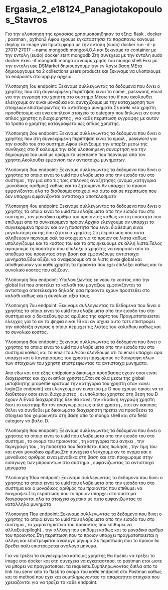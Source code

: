 # Ergasia_2_e18124_Panagiotakopoulos_Stavros

Για την υλοποιηση της εργασιας χρησιμοποιηθηκαν τα εξης: flask , docker , postman , python3 Αφου εχουμε εγκαταστησει τα παραπανω κανουμε deploy τo image για πρωτη φορα με την εντολη (sudo) docker run -d -p 27017:27017 --name mongodb mongo:4.0.4 και ξεκιναμε το container με την εντολη (sudo) docker start mongodb
Στη συνεχεια με την εντολη sudo docker exec -it mongodb mongo κανουμε χρηση του mongo shell.Εκει με την εντολη use DSMarket δημιουργουμε την εν λογω βαση.ΜΕτα δημιουργουμε τα 2 collections users products και ξεκιναμε να υλοποιουμε τα endpoints στο app.py αρχειο.

Υλοποιηση 1ου endpoint: Ξεκιναμε συλλεγωντας τα δεδομενα που δινει ο χρηστης που στη συγκεκριμενη περιπτψση ειναι το name , password, email για την εγγραφη του χρηστη στο συστημα.Μεσω του if που ακολουθει ελενχουμε αν ειναι μοναδικα και συνεχιζουμε με την καταχωρηση των στοιχειων επιστρεφωντας τα αντιστοιχα μυνηματα.Σε καθε νεο χρηστη προσθετουμε και ενα επιπλεον στοιχειο το category που δηλωνει αν ειναι απλος χρηστης η διαχειρηστης , για καθε περιπτωση εγγραφης με αυτον το τροπο ο χρηστης καταγραφετα ιως απλος χρηστης.

Υλοποιηση 2ου endpoint: Ξεκιναμε συλλεγωντας τα δεδομενα που δινει ο χρηστης που στη συγκεκριμενη περιπτψση ειναι το εμαιλ , password για την εισοδο του στο συστημα.Αφου ελενξουμε την υπαρξη μεσω της συνθηκης στο if καλουμε την ειδη υλοποιημενη συναρτηση για την δημιουργια του uuid με ορισμα το username που περνουμε απο τον χρηστη.Ακολουθει εμφανιση των αντιστοιχω μυνηματων.

Υλοποιηση 3ου endpoint: Ξεκιναμε συλλεγωντας τα δεδομενα που δινει ο χρηστης τα οποια ειναι το uuid που ελαβε μετα απο την εισοδο του στο συστημα , την μια απο τις τρις επιλογες αναζητησης (ονομα ,κατηγορια ,μοναδικος αριθμος) καθως και το ζητουμενο.Αν υπαρχει το προιον εμφανιζονται ολα τα διαθεσιμα στοιχεια για αυτο και σε περιπτωση που δεν υπαρχει εμφανιζονται αντιστοιχα αποτελεσματα


Υλοποιηση 4ου endpoint: Ξεκιναμε συλλεγωντας τα δεδομενα που δινει ο χρηστης τα οποια ειναι το uuid που ελαβε μετα απο την εισοδο του στο συστημα , τον μοναδικο αριθμο του προιοντος καθως κα ιτη ποσοτητα που επιθυμει απο το συγκεκριμενο προιον.Αρχικα ελενχουμε αν υπαρχει το συγκεκριμενο προιον και αν η ποσοτητα που ειναι διαθεσιμη ειναι μεγαλυτερη αυτης που ζηταει ο χρηστης.Στη περιπτωση που αυτα αληθευουν περναμε οαλ τα στοιχεια για το προιον σε λιστα καθως υπολογιζουμε και το κοστος του και το αποιηκευουμε σε αλλη λιστα.Τελος αφαιρουμε τη ποσοτητα που επελεξε ο χρηστης να αγορασει απο το αποθεμα του προιοντος στην βαση και εμφανιζουμε αντιστοιχα μυνηματα.Εδω αξιζει να αναφερουμε οτι οι λιστς ειναι global και αποθηκευουν για καθε χρηστη τα προιοντα που εχει επιλεξει καθως και το συνολικο κοστος που αξιζουν.

Υλοποιηση 5ου endpoint: Υπολογιζωντας εκ νεου το κοστος απο την global list που αποτελει το καλαθι του μαγαζιου εμφανιζονται τα αντιστοιχα αποτελεσμτα δηλαδη οσα προιοντα εχουν προστεθει στο καλαθι καθως και η συνολικη αξια τους.


Υλοποιηση 7ου endpoint: Ξεκιναμε συλλεγωντας τα δεδομενα που δινει ο χρηστης τα οποια ειναι το uuid που ελαβε μετα απο την εισοδο του στο συστημα και ο δεκαεξαψηφιος αριθμος της καρτς του.Πραγματοποιειεται ελεγχος για το αν τα ψηφια ειναι 16 και αν ισχυει αυτο τοτε επιστρεφει την αποδειξη αγορας η οποια περιεχει τις λιστες του καλαθιου καθως και το συνολικο κοστος.

Υλοποιηση 8ου endpoint: Ξεκιναμε συλλεγωντας τα δεδομενα που δινει ο χρηστης τα οποια ειναι το uuid που ελαβε μετα απο την εισοδο του στο συστημα καθως και το email του.Αφου ελενξουμε οτι το email υπαρχει αρα υπαρχει και ο λογαριασμος του χρηστη προχωραμε σε διαγραφη ολων των στοιχειων του χρηστη επιστρεφωντας τα αντιστοιχα μυνηματα.

Απο εδω και στα εξης endpoionts δικαιωμα προσβασης εχουν οσοι ειναι διαχειριστες και οχι οι απλοι χρηστες.Ετσι σε ολα μεσω της global μεταβλητης propertie κραταμε την κατηγορια του χρηστη οταν κανει login(2ο endpoint) και ελενχουμε αν ειναι ισο με D που εχουμε ορισει να το διαθετουν οσοι ειναι διαχειριστες , οι υπολοιποι χρηστες στη θεση του D εχουν Α.Ενασ διαχειρηστης δεν θα κανει την κλασικη εγγραφη χρηστη διοτι το συστηαμ θα τον αναγνωρισει ως απλο χρηστη , ετσι αν καποιος θελει να συνδεθει με δικαιωματα διαχειρηστη πρεπει να προσθεσει τα στοιχεια του χειροκινητα στη βαση απο το mongo shell και στο field category να βαλει D.

Υλοποιηση 9ου endpoint: Ξεκιναμε συλλεγωντας τα δεδομενα που δινει ο χρηστης τα οποια ειναι το uuid που ελαβε μετα απο την εισοδο του στο συστημα , το ονομα του προιοντος , τη κατηγορια που ανηκει , την περιγραφη του , τη ποσοτητα που διατιθεται προς πωληση , την τιμη του και εναν μοναδικο αριθμο.Στη συνεχεια ελενχουμε αν το ονομα και ο μοναδικος αριθμος ειναι μοναδικα στη βαση και ετσι προχωραμε στην εισαγωγη των μπροιοντων στο συστημα , εμφανιζωντας τα αντιστοιχα μηνυματα


Υλοποιηση 10ου endpoint: Ξεκιναμε συλλεγωντας τα δεδομενα που δινει ο χρηστης τα οποια ειναι το uuid που ελαβε μετα απο την εισοδο του στο συστημα και ο μοναδικος αριθμος του προιοντος που επιθυμει να διαγραψει.Στη περιπτωση που το προιον υπαρχει στο συστημα διαγραφονται ολα τα στοιχεια σχετικα με αυτο εμφανιζωντας τα καταλληλα μυνηματα.



Υλοποιηση 11ου endpoint: Ξεκιναμε συλλεγωντας τα δεδομενα που δινει ο χρηστης τα οποια ειναι το uuid που ελαβε μετα απο την εισοδο του στο συστημα , το χαρακτηριστικο του προιοντος που επιθυμει να αλλαξει(epilogh) , την αλλαγη που επιθυμει καθως και το μοναδικο αριθμο του προιοντος.Στη περιπτωση που το προιον υπαρχει πραγματοποιειται η αλλγη και επιστρεφεται αναλογο μηνυμα.Σε περιπτωση που το προιον δε βρεθει παλι επιστρεφεται αναλογο μηνυμα.



Για να τρεξει το συγκεκριμενο καποιος χρηστης θα πρεπει να τρεξει το image στο docker και στη συνεχεια να εγκαταστησει το postman ετσι ωστε να μπορει να πραγματοποιει τα requests.Συμπληρωνοντας διπλα απο το link του servr απο το flask το ονομα του καθε endpoint στο Postman καθως και το method που εχει και συμπληρωνοντας τα απαραιτητα στοιχεια που χρειαζονται για να τρεξει το καθε endpoint.




